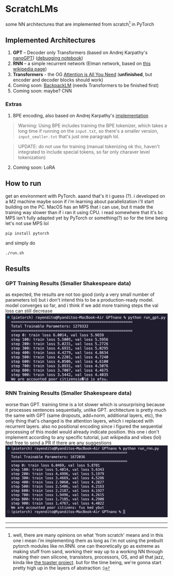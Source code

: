 # ScratchLMs
some NN architectures that are implemented from scratch[^1] in PyTorch

## Implemented Architectures
1. **GPT** – Decoder only Transformers (based on Andrej Karpathy's [nanoGPT](https://github.com/karpathy/nanoGPT)) ([debugging notebook](https://colab.research.google.com/drive/1y9XAKnat5iWr3H4jsWgqDsW6frrm9_sy?usp=sharing))
2. **RNN** – a simple recurrent network (Elman network, based on [this wikipedia page](https://en.wikipedia.org/wiki/Recurrent_neural_network))
3. **Transformers** - the OG [Attention is All You Need](https://arxiv.org/abs/1706.03762) (**unfinished**, but encoder and decoder blocks should work)
4. Coming soon: [BackpackLM](https://arxiv.org/abs/2305.16765) (needs Transformers to be finished first)
5. Coming soon: maybe? CNN

### Extras
1. BPE encoding, also based on Andrej Karpathy's [implementation](https://github.com/karpathy/minbpe)
> Warning: Using BPE includes training the BPE tokenizer, which takes a long time if running on the `input.txt`, so there's a smaller version, `input_smaller.txt` that's just one paragraph lol.

> UPDATE: do not use for training (manual tokenizing ok tho, haven't integrated to include special tokens, so far only charaver level tokenization)
2. Coming soon: LoRA

## How to run
get an environment with PyTorch. aaand that's it i guess (?). i developed on a M2 machine maybe soon if i'm learning about parallelization i'll start building on the PC. MacOS has an MPS that i can use, but it made the training way slower than if i ran it using CPU. i read somewhere that it's bc MPS isn't fully adapted yet by PyTorch or something(?) so for the time being let's not use MPS lol
```
pip install pytorch
```
and simply do
```
./run.sh
```
## Results
### GPT Training Results (Smaller Shakespeare data)
as expected, the results are not too good (only a very small number of parameters lol) but i don't intend this to be a production-ready model. model converges so far, and i think if we add more training steps the val loss can still decrease
![GPT Result](images/gpt_result.png)

### RNN Training Results (Smaller Shakespeare data)
worse than GPT. training time is a lot slower which is unsurprising because it processes sentences sequentially, unlike GPT. architecture is pretty much the same with GPT (same dropouts, add+norm, additional layers, etc), the only thing that's changed is the attention layers, which i replaced with recurrent layers. also no positional encoding since i figured the sequential processing of this model would already indicate position. this one i don't implement according to any specific tutorial, just wikipedia and vibes (lol) feel free to send a PR if there are any suggestions
![RNN Result](images/rnn_result.png)

***

[^1]: well, there are many opinions on what 'from scratch' means and in this one i mean i'm implementing them as long as i'm not using the prebuilt pytorch modules like nn.RNN. one can theoretically go as extreme as making stuff from sand, working their way up to a working NN through making their own silicone, transistors, processors, OS, and all that jazz, kinda like [the toaster project](https://www.thomasthwaites.com/the-toaster-project/). but for the time being, we're gonna start pretty high up in the layers of abstraction :)
